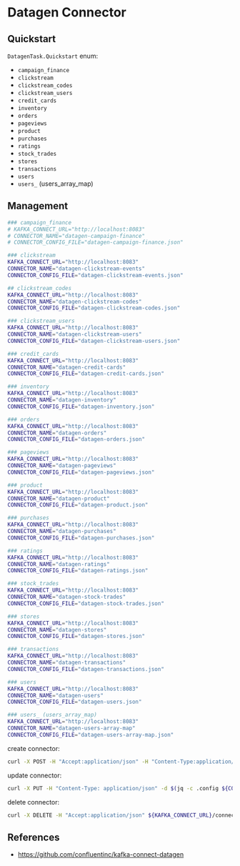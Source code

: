 # Datagen Connector

## Quickstart

`DatagenTask.Quickstart` enum:

- `campaign_finance`
- `clickstream`
- `clickstream_codes`
- `clickstream_users`
- `credit_cards`
- `inventory`
- `orders`
- `pageviews`
- `product`
- `purchases`
- `ratings`
- `stock_trades`
- `stores`
- `transactions`
- `users`
- `users_` (users_array_map)

## Management

```sh
### campaign_finance
# KAFKA_CONNECT_URL="http://localhost:8083"
# CONNECTOR_NAME="datagen-campaign-finance"
# CONNECTOR_CONFIG_FILE="datagen-campaign-finance.json"

### clickstream
KAFKA_CONNECT_URL="http://localhost:8083"
CONNECTOR_NAME="datagen-clickstream-events"
CONNECTOR_CONFIG_FILE="datagen-clickstream-events.json"

## clickstream_codes
KAFKA_CONNECT_URL="http://localhost:8083"
CONNECTOR_NAME="datagen-clickstream-codes"
CONNECTOR_CONFIG_FILE="datagen-clickstream-codes.json"

### clickstream_users
KAFKA_CONNECT_URL="http://localhost:8083"
CONNECTOR_NAME="datagen-clickstream-users"
CONNECTOR_CONFIG_FILE="datagen-clickstream-users.json"

### credit_cards
KAFKA_CONNECT_URL="http://localhost:8083"
CONNECTOR_NAME="datagen-credit-cards"
CONNECTOR_CONFIG_FILE="datagen-credit-cards.json"

### inventory
KAFKA_CONNECT_URL="http://localhost:8083"
CONNECTOR_NAME="datagen-inventory"
CONNECTOR_CONFIG_FILE="datagen-inventory.json"

### orders
KAFKA_CONNECT_URL="http://localhost:8083"
CONNECTOR_NAME="datagen-orders"
CONNECTOR_CONFIG_FILE="datagen-orders.json"

### pageviews
KAFKA_CONNECT_URL="http://localhost:8083"
CONNECTOR_NAME="datagen-pageviews"
CONNECTOR_CONFIG_FILE="datagen-pageviews.json"

### product
KAFKA_CONNECT_URL="http://localhost:8083"
CONNECTOR_NAME="datagen-product"
CONNECTOR_CONFIG_FILE="datagen-product.json"

### purchases
KAFKA_CONNECT_URL="http://localhost:8083"
CONNECTOR_NAME="datagen-purchases"
CONNECTOR_CONFIG_FILE="datagen-purchases.json"

### ratings
KAFKA_CONNECT_URL="http://localhost:8083"
CONNECTOR_NAME="datagen-ratings"
CONNECTOR_CONFIG_FILE="datagen-ratings.json"

### stock_trades
KAFKA_CONNECT_URL="http://localhost:8083"
CONNECTOR_NAME="datagen-stock-trades"
CONNECTOR_CONFIG_FILE="datagen-stock-trades.json"

### stores
KAFKA_CONNECT_URL="http://localhost:8083"
CONNECTOR_NAME="datagen-stores"
CONNECTOR_CONFIG_FILE="datagen-stores.json"

### transactions
KAFKA_CONNECT_URL="http://localhost:8083"
CONNECTOR_NAME="datagen-transactions"
CONNECTOR_CONFIG_FILE="datagen-transactions.json"

### users
KAFKA_CONNECT_URL="http://localhost:8083"
CONNECTOR_NAME="datagen-users"
CONNECTOR_CONFIG_FILE="datagen-users.json"

### users_ (users_array_map)
KAFKA_CONNECT_URL="http://localhost:8083"
CONNECTOR_NAME="datagen-users-array-map"
CONNECTOR_CONFIG_FILE="datagen-users-array-map.json"
```

create connector:

```sh
curl -X POST -H "Accept:application/json" -H "Content-Type:application/json" -d @${CONNECTOR_CONFIG_FILE} ${KAFKA_CONNECT_URL}/connectors
```

update connector:

```sh
curl -X PUT -H "Content-Type: application/json" -d $(jq -c .config ${CONNECTOR_CONFIG_FILE}) ${KAFKA_CONNECT_URL}/connectors/${CONNECTOR_NAME}/config
```

delete connector:

```sh
curl -X DELETE -H "Accept:application/json" ${KAFKA_CONNECT_URL}/connectors/${CONNECTOR_NAME}
```

## References

- <https://github.com/confluentinc/kafka-connect-datagen>

